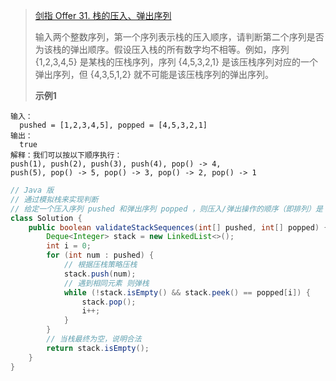 >[剑指 Offer 31. 栈的压入、弹出序列](https://leetcode-cn.com/problems/zhan-de-ya-ru-dan-chu-xu-lie-lcof/)
>
>输入两个整数序列，第一个序列表示栈的压入顺序，请判断第二个序列是否为该栈的弹出顺序。假设压入栈的所有数字均不相等。例如，序列 {1,2,3,4,5} 是某栈的压栈序列，序列 {4,5,3,2,1} 是该压栈序列对应的一个弹出序列，但 {4,3,5,1,2} 就不可能是该压栈序列的弹出序列。
>
>**示例1**
```
输入：
  pushed = [1,2,3,4,5], popped = [4,5,3,2,1]
输出：
  true
解释：我们可以按以下顺序执行：
push(1), push(2), push(3), push(4), pop() -> 4,
push(5), pop() -> 5, pop() -> 3, pop() -> 2, pop() -> 1
```

```java
// Java 版
// 通过模拟栈来实现判断
// 给定一个压入序列 pushed 和弹出序列 popped ，则压入/弹出操作的顺序（即排列）是 唯一确定的
class Solution {
    public boolean validateStackSequences(int[] pushed, int[] popped) {
        Deque<Integer> stack = new LinkedList<>();
        int i = 0;
        for (int num : pushed) {
            // 根据压栈策略压栈
            stack.push(num);
            // 遇到相同元素 则弹栈
            while (!stack.isEmpty() && stack.peek() == popped[i]) {
                stack.pop();
                i++;
            }
        }
        // 当栈最终为空，说明合法
        return stack.isEmpty();
    }
}
```
